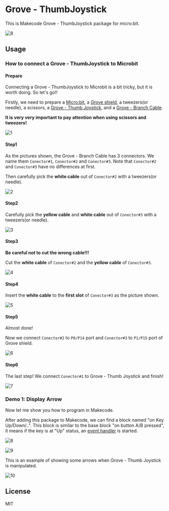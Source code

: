 # Grove - ThumbJoystick

This is Makecode Grove - ThumbJoystick package for micro:bit.

![8](https://user-images.githubusercontent.com/18615354/47488634-54c98180-d877-11e8-861f-667e8b720334.jpg)

## Usage

### How to connect a Grove - ThumbJoystick to Microbit

#### Prepare

Connecting a Grove - ThumbJoystick to Microbit is a bit tricky, but it is worth doing. So let's go!!

Firstly, we need to prepare a [Micro:bit](https://microbit.org/), a [Grove shield](https://www.seeedstudio.com/Grove-Inventor-Kit-for-micro-bit-p-2891.html), a tweezers(or needle), a scissors, a [Grove - Thumb Joystick](https://www.seeedstudio.com/Grove-Thumb-Joystick-p-935.html), and a [Grove - Branch Cable](https://www.seeedstudio.com/Grove-Branch-Cable-5PCs-pac-p-847.html).

**It is very very important to pay attention when using scissors and tweezers!**

![1](https://user-images.githubusercontent.com/18615354/47488623-52ffbe00-d877-11e8-824d-6f2254cb648c.jpg)

#### Step1

As the pictures shown, the Grove - Branch Cable has 3 connectors. We name them `Conector#1`, `Conector#2` and `Conector#3`. Note that `Conector#2` and `Conector#3` have no differences at first. 

Then carefully pick the **white cable** out of `Conector#2` with a tweezers(or needle). 

![2](https://user-images.githubusercontent.com/18615354/47488624-53985480-d877-11e8-8cf9-d99b62482caa.jpg)

#### Step2

Carefully pick the **yellow cable** and **white cable** out of `Conector#3` with a tweezers(or needle). 

![3](https://user-images.githubusercontent.com/18615354/47488628-53985480-d877-11e8-988c-32ed3ffe098f.jpg)

#### Step3

**Be careful not to cut the wrong cable!!!**

Cut the **white cable** of `Conector#2` and the **yellow cable** of `Conector#3`. 

![4](https://user-images.githubusercontent.com/18615354/47488629-5430eb00-d877-11e8-9bb2-22f211ee23d5.jpg)

#### Step4

Insert the **white cable** to the **first slot** of `Conector#3` as the picture shown.

![5](https://user-images.githubusercontent.com/18615354/47488630-5430eb00-d877-11e8-92a5-93d5df4be469.jpg)

#### Step5

Almost done!

Now we connect `Conector#2` to `P0/P14` port  and `Conector#3` to `P1/P15` port of Grove shield.

![6](https://user-images.githubusercontent.com/18615354/47488631-5430eb00-d877-11e8-9782-2f8a0c326a6b.jpg)


#### Step6

The last step! We connect `Conector#1` to Grove - Thumb Joystick and finish!

![7](https://user-images.githubusercontent.com/18615354/47488634-54c98180-d877-11e8-861f-667e8b720334.jpg)


### Demo 1: Display Arrow

Now let me show you how to program in Makecode.

After adding this package to Makecode, we can find a block named "on Key Up/Down/..". This block is similar to the base block "on button A/B pressed", it means if the key is at "Up" status, an [event handler](https://makecode.microbit.org/beta---docs#doc:reference/event-handler) is started. 

![8](https://user-images.githubusercontent.com/18615354/47495337-741bdb00-d886-11e8-9307-fc711b05a8a2.png)


![9](https://user-images.githubusercontent.com/18615354/47491944-7ed27200-d87e-11e8-91b6-a6d78e519981.jpg)

This is an example of showing some arrows when Grove - Thumb Joystick is manipulated.

![10](https://user-images.githubusercontent.com/18615354/47378018-6f8de000-d729-11e8-9de5-de7cd246f747.png)

## License
MIT